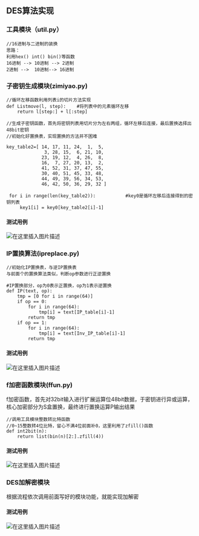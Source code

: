 ﻿## DES算法实现
### 工具模块（util.py）
```
//16进制与二进制的装换
思路：
利用hex() int() bin()等函数
16进制 --> 10进制 --> 2进制
2进制 -->  10进制--> 16进制
```

### 子密钥生成模块(zimiyao.py)

```
//循环左移函数利用列表i的切片方法实现
def Listmove(l, step):    #将列表中的元素循环左移
    return l[step:] + l[:step]

//生成子密钥函数，首先将密钥列表用切片分为左右两组，循环左移后连接，最后置换选择出48bit密钥
//初始化好置换表，实现置换的方法并不困难

key_table2=[ 14, 17, 11, 24,  1,  5,
              3, 28, 15,  6, 21, 10,
             23, 19, 12,  4, 26,  8,
             16,  7, 27, 20, 13,  2,
             41, 52, 31, 37, 47, 55,
             30, 40, 51, 45, 33, 48,
             44, 49, 39, 56, 34, 53,
             46, 42, 50, 36, 29, 32 ]
             
 for i in range(len(key_table2)):           #key0是循环左移后连接得到的密钥列表
     key1[i] = key0[key_table2[i]-1]

```
#### 测试用例
![在这里插入图片描述](https://img-blog.csdnimg.cn/20191026154052105.png?x-oss-process=image/watermark,type_ZmFuZ3poZW5naGVpdGk,shadow_10,text_aHR0cHM6Ly9ibG9nLmNzZG4ubmV0L3FxXzQxODA5ODk2,size_16,color_FFFFFF,t_70)
### IP置换算法(ipreplace.py)


```
//初始化IP置换表，与逆IP置换表
与前面个的置换算法类似，判断op参数进行正逆置换

#IP置换部分，op为0表示正置换，op为1表示逆置换
def IP(text, op):   
    tmp = [0 for i in range(64)]
    if op == 0:
        for i in range(64):
            tmp[i] = text[IP_table[i]-1]
        return tmp
    if op == 1:
        for i in range(64):
            tmp[i] = text[Inv_IP_table[i]-1]
        return tmp
```

#### 测试用例
![在这里插入图片描述](https://img-blog.csdnimg.cn/20191026154202203.png?x-oss-process=image/watermark,type_ZmFuZ3poZW5naGVpdGk,shadow_10,text_aHR0cHM6Ly9ibG9nLmNzZG4ubmV0L3FxXzQxODA5ODk2,size_16,color_FFFFFF,t_70)

### f加密函数模块(ffun.py)
f加密函数，首先对32bit输入进行扩展运算位48bit数据，于密钥进行异或运算，核心加密部分为S盒置换，最终进行置换运算P输出结果

```
//调用工具模块整数转比特函数
//0~15整数转4位比特，留心不满4位前面补0，这里利用了zfill()函数
def int2bit(n):
    return list(bin(n)[2:].zfill(4))
```

#### 测试用例
![在这里插入图片描述](https://img-blog.csdnimg.cn/20191026163345571.png?x-oss-process=image/watermark,type_ZmFuZ3poZW5naGVpdGk,shadow_10,text_aHR0cHM6Ly9ibG9nLmNzZG4ubmV0L3FxXzQxODA5ODk2,size_16,color_FFFFFF,t_70)

### DES加解密模块
根据流程依次调用前面写好的模块功能，就能实现加解密
#### 测试用例
![在这里插入图片描述](https://img-blog.csdnimg.cn/20191026172144331.png?x-oss-process=image/watermark,type_ZmFuZ3poZW5naGVpdGk,shadow_10,text_aHR0cHM6Ly9ibG9nLmNzZG4ubmV0L3FxXzQxODA5ODk2,size_16,color_FFFFFF,t_70)
